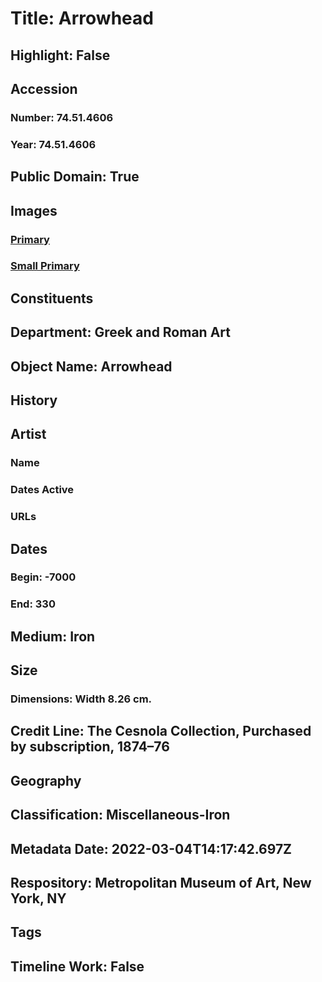# Title: Arrowhead
## Highlight: False
## Accession
### Number: 74.51.4606
### Year: 74.51.4606
## Public Domain: True
## Images
### [Primary](https://images.metmuseum.org/CRDImages/gr/original/DP2106.jpg)
### [Small Primary](https://images.metmuseum.org/CRDImages/gr/web-large/DP2106.jpg)
## Constituents
## Department: Greek and Roman Art
## Object Name: Arrowhead
## History
## Artist
### Name
### Dates Active
### URLs
## Dates
### Begin: -7000
### End: 330
## Medium: Iron
## Size
### Dimensions: Width     8.26 cm.
## Credit Line: The Cesnola Collection, Purchased by subscription, 1874–76
## Geography
## Classification: Miscellaneous-Iron
## Metadata Date: 2022-03-04T14:17:42.697Z
## Respository: Metropolitan Museum of Art, New York, NY
## Tags
## Timeline Work: False